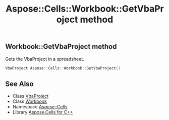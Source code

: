 ﻿---
title: Aspose::Cells::Workbook::GetVbaProject method
linktitle: GetVbaProject
second_title: Aspose.Cells for C++ API Reference
description: 'Aspose::Cells::Workbook::GetVbaProject method. Gets the VbaProject in a spreadsheet in C++.'
type: docs
weight: 4200
url: /cpp/aspose.cells/workbook/getvbaproject/
---
## Workbook::GetVbaProject method


Gets the VbaProject in a spreadsheet.

```cpp
VbaProject Aspose::Cells::Workbook::GetVbaProject()
```

## See Also

* Class [VbaProject](../../../aspose.cells.vba/vbaproject/)
* Class [Workbook](../)
* Namespace [Aspose::Cells](../../)
* Library [Aspose.Cells for C++](../../../)
